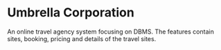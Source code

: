 # Umbrella Corporation
 An online travel agency system focusing on DBMS. The features contain sites, booking, pricing and details of the travel sites.

